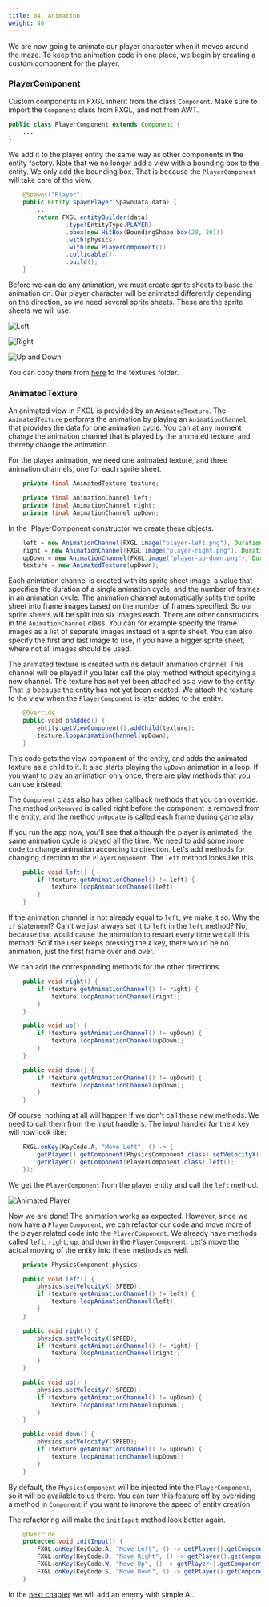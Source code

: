 ```yaml
---
title: 04. Animation
weight: 40
---
```


We are now going to animate our player character when it moves around the maze. To keep the
animation code in one place, we begin by creating a custom component for the player.


### PlayerComponent

Custom components in FXGL inherit from the class `Component`. Make sure to import the 
`Component` class from FXGL, and not from AWT.

```java
public class PlayerComponent extends Component {
    ...
}
```

We add it to the player entity the same way as other components in the entity factory. Note
that we no longer add a view with a bounding box to the entity. We only add the bounding box.
That is because the `PlayerComponent` will take care of the view.

```java
    @Spawns("Player")
    public Entity spawnPlayer(SpawnData data) {
        ...
        return FXGL.entityBuilder(data)
                .type(EntityType.PLAYER)
                .bbox(new HitBox(BoundingShape.box(20, 20)))
                .with(physics)
                .with(new PlayerComponent())
                .collidable()
                .build();
    }
```

Before we can do any animation, we must create sprite sheets to base the animation on. Our 
player character will be animated differently depending on the direction, so we need several 
sprite sheets. These are the sprite sheets we will use:

![Left](https://dykstrom.github.io/mazela-man-web/resources/player-left.png)

![Right](https://dykstrom.github.io/mazela-man-web/resources/player-right.png)

![Up and Down](https://dykstrom.github.io/mazela-man-web/resources/player-up-down.png)

You can copy them from [here](https://github.com/dykstrom/mazela-man/tree/main/resources) to the textures folder.


### AnimatedTexture

An animated view in FXGL is provided by an `AnimatedTexture`. The `AnimatedTexture` performs 
the animation by playing an `AnimationChannel` that provides the data for one animation 
cycle. You can at any moment change the animation channel that is played by the animated 
texture, and thereby change the animation.

For the player animation, we need one animated texture, and three animation channels, one 
for each sprite sheet.

```java
    private final AnimatedTexture texture;

    private final AnimationChannel left;
    private final AnimationChannel right;
    private final AnimationChannel upDown;
```

In the `PlayerComponent constructor we create these objects.

```java
    left = new AnimationChannel(FXGL.image("player-left.png"), Duration.seconds(0.5), 6);
    right = new AnimationChannel(FXGL.image("player-right.png"), Duration.seconds(0.5), 6);
    upDown = new AnimationChannel(FXGL.image("player-up-down.png"), Duration.seconds(0.5), 6);
    texture = new AnimatedTexture(upDown);
```

Each animation channel is created with its sprite sheet image, a value that specifies the 
duration of a single animation cycle, and the number of frames in an animation cycle. The 
animation channel automatically splits the sprite sheet into frame images based on the 
number of frames specified. So our sprite sheets will be split into six images each. There 
are other constructors in the `AnimationChannel` class. You can for example specify the frame 
images as a list of separate images instead of a sprite sheet. You can also specify the first 
and last image to use, if you have a bigger sprite sheet, where not all images should be used.

The animated texture is created with its default animation channel. This channel will be
played if you later call the play method without specifying a new channel. The texture has
not yet been attached as a view to the entity. That is because the entity has not yet been 
created. We attach the texture to the view when the `PlayerComponent` is later added to the 
entity.

```java
    @Override
    public void onAdded() {
        entity.getViewComponent().addChild(texture);
        texture.loopAnimationChannel(upDown);
    }
```

This code gets the view component of the entity, and adds the animated texture as a child
to it. It also starts playing the `upDown` animation in a loop. If you want to play an 
animation only once, there are play methods that you can use instead.

The `Component` class also has other callback methods that you can override. The method 
`onRemoved` is called right before the component is removed from the entity, and the 
method `onUpdate` is called each frame during game play

If you run the app now, you'll see that although the player is animated, the same animation
cycle is played all the time. We need to add some more code to change animation according to 
direction. Let's add methods for changing direction to the `PlayerComponent`. The `left` 
method looks like this.

```java
    public void left() {
        if (texture.getAnimationChannel() != left) {
            texture.loopAnimationChannel(left);
        }
    }
```

If the animation channel is not already equal to `left`, we make it so. Why the `if` statement? 
Can't we just always set it to `left` in the `left` method? No, because that would cause the 
animation to restart every time we call this method. So if the user keeps pressing the `A` key, 
there would be no animation, just the first frame over and over.

We can add the corresponding methods for the other directions.

```java
    public void right() {
        if (texture.getAnimationChannel() != right) {
            texture.loopAnimationChannel(right);
        }
    }

    public void up() {
        if (texture.getAnimationChannel() != upDown) {
            texture.loopAnimationChannel(upDown);
        }
    }

    public void down() {
        if (texture.getAnimationChannel() != upDown) {
            texture.loopAnimationChannel(upDown);
        }
    }
```

Of course, nothing at all will happen if we don't call these new methods. We need to call
them from the input handlers. The input handler for the `A` key will now look like:

```java
    FXGL.onKey(KeyCode.A, "Move Left", () -> {
        getPlayer().getComponent(PhysicsComponent.class).setVelocityX(-SPEED);
        getPlayer().getComponent(PlayerComponent.class).left();
    });
```

We get the `PlayerComponent` from the player entity and call the `left` method.

![Animated Player](https://dykstrom.github.io/mazela-man-web/images/04/animated-player.png)

Now we are done! The animation works as expected. However, since we now have a 
`PlayerComponent`, we can refactor our code and move more of the player related code into the
`PlayerComponent`. We already have methods called `left`, `right`, `up`, and `down` in the
`PlayerComponent`. Let's move the actual moving of the entity into these methods as well.

```java
    private PhysicsComponent physics;

    public void left() {
        physics.setVelocityX(-SPEED);
        if (texture.getAnimationChannel() != left) {
            texture.loopAnimationChannel(left);
        }
    }

    public void right() {
        physics.setVelocityX(SPEED);
        if (texture.getAnimationChannel() != right) {
            texture.loopAnimationChannel(right);
        }
    }

    public void up() {
        physics.setVelocityY(-SPEED);
        if (texture.getAnimationChannel() != upDown) {
            texture.loopAnimationChannel(upDown);
        }
    }

    public void down() {
        physics.setVelocityY(SPEED);
        if (texture.getAnimationChannel() != upDown) {
            texture.loopAnimationChannel(upDown);
        }
    }
```

By default, the `PhysicsComponent` will be injected into the `PlayerComponent`, so it will be
available to us there. You can turn this feature off by overriding a method in `Component` 
if you want to improve the speed of entity creation. 

The refactoring will make the `initInput` method look better again.

```java
    @Override
    protected void initInput() {
        FXGL.onKey(KeyCode.A, "Move Left", () -> getPlayer().getComponent(PlayerComponent.class).left());
        FXGL.onKey(KeyCode.D, "Move Right", () -> getPlayer().getComponent(PlayerComponent.class).right());
        FXGL.onKey(KeyCode.W, "Move Up", () -> getPlayer().getComponent(PlayerComponent.class).up());
        FXGL.onKey(KeyCode.S, "Move Down", () -> getPlayer().getComponent(PlayerComponent.class).down());
    }
```

In the [next chapter](https://dykstrom.github.io/mazela-man-web/05_adding_enemies/) we will add an enemy with simple AI.
